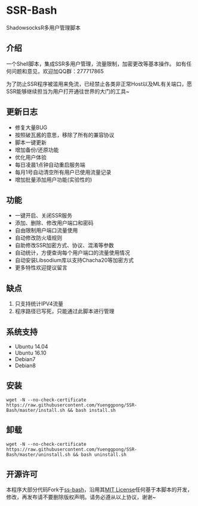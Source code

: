 # SSR-Bash #
ShadowsocksR多用户管理脚本

## 介绍 ##
一个Shell脚本，集成SSR多用户管理，流量限制，加密更改等基本操作。
如有任何问题和意见，欢迎加QQ群：277717865

为了防止SSR程序被滥用来免流，已经禁止各类非正常Host以及ML有关端口，愿SSR能够继续担当为用户打开通往世界的大门的工具~

## 更新日志 ##
- 修复大量BUG
- 按照破瓦酱的意思，移除了所有的兼容协议
- 脚本一键更新
- 增加备份/还原功能
- 优化用户体验
- 每日凌晨1点钟自动重启服务端
- 每月1号自动清空所有用户已使用流量记录
- 增加批量添加用户功能(实验性的)

## 功能 ##
- 一键开启、关闭SSR服务
- 添加、删除、修改用户端口和密码
- 自由限制用户端口流量使用
- 自动修改防火墙规则
- 自助修改SSR加密方式、协议、混淆等参数
- 自动统计，方便查询每个用户端口的流量使用情况
- 自动安装Libsodium库以支持Chacha20等加密方式
- 更多特性欢迎提议留言

## 缺点 ##
1. 只支持统计IPV4流量
2. 程序路径已写死，只能通过此脚本进行管理

## 系统支持 ##
- Ubuntu 14.04
- Ubuntu 16.10
- Debian7
- Debian8

## 安装 ##
    wget -N --no-check-certificate https://raw.githubusercontent.com/Yuenggpong/SSR-Bash/master/install.sh && bash install.sh

## 卸载 ##
    wget -N --no-check-certificate https://raw.githubusercontent.com/Yuenggpong/SSR-Bash/master/uninstall.sh && bash uninstall.sh

## 开源许可 ##
本程序大部分代码Fork于[ss-bash](https://github.com/hellofwy/ss-bash)，沿用其[MIT License](https://github.com/hellofwy/ss-bash/blob/master/LICENSE)任何基于本脚本的开发，修改，再发布请不要删除版权声明。请务必遵从以上协议，谢谢~
